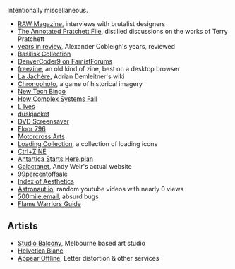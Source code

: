 Intentionally miscellaneous.

- [RAW Magazine](https://brutalistwebsites.com/raw/), interviews with brutalist designers
- [The Annotated Pratchett File](https://www.lspace.org/books/apf/), distilled discussions on the works of Terry Pratchett
- [years in review](https://years.cblgh.org/), Alexander Cobleigh's years, reviewed
- [Basilisk Collection](https://suricrasia.online/unfiction/basilisk/)
- [DenverCoder9 on FamistForums](www.mirrorsoferis.com/forum/thread05232003a.html)
- [freezine](https://freezine.xyz/index.html), an old kind of zine, best on a desktop browser
- [La Jachère](https://jache.re/), Adrian Demleitner's wiki
- [Chronophoto](https://www.chronophoto.app/game.html), a game of historical imagery
- [New Tech Bingo](https://codepen.io/aardrian/full/YzOzKOp)
- [How Complex Systems Fail](https://how.complexsystems.fail)
- [L Ives](http://www.lucy-ives.com/)
- [duskjacket](https://duskjacket.com/)
- [DVD Screensaver](https://dvdscreensaver.net/)
- [Floor 796](https://floor796.com)
- [Motorcross Arts](https://motocross-arts.tumblr.com/)
- [Loading Collection](https://loadingcollection.matoseb.com/), a collection of loading icons
- [Ctrl+ZINE](https://ctrl-c.club/~loghead/ctrl-zine.html)
- [Antartica Starts Here.plan](https://drwho.virtadpt.net/drwho.plan)
- [Galactanet](http://www.galactanet.com/), Andy Weir's actual website
- [99percentoffsale](https://www.99percentoffsale.com/)
- [Index of Aesthetics](https://cari.institute/aesthetics)
- [Astronaut.io](http://astronaut.io/), random youtube videos with nearly 0 views
- [500mile.email](https://500mile.email/), absurd bugs
- [Flame Warriors Guide](https://www.flamewarriorsguide.com/)
## Artists

- [Studio Balcony](https://studiobalcony.com/), Melbourne based art studio
- [Helvetica Blanc](https://helveticablanc.com/index.html)
- [Appear Offline](https://appear-offline.com/), Letter distortion & other services